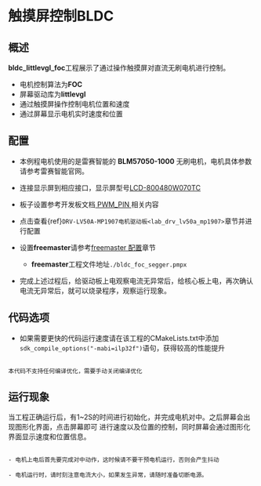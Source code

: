 # 触摸屏控制BLDC
## 概述

**bldc_littlevgl_foc**工程展示了通过操作触摸屏对直流无刷电机进行控制。
- 电机控制算法为**FOC**
- 屏幕驱动库为**littlevgl**
- 通过触摸屏操作控制电机位置和速度
- 通过屏幕显示电机实时速度和位置

## 配置
- 本例程电机使用的是雷赛智能的 **BLM57050-1000** 无刷电机，电机具体参数请参考雷赛智能官网。
- 连接显示屏到相应接口，显示屏型号[LCD-800480W070TC](lab_lcd_800480w070tc)
- 板子设置参考开发板文档[ PWM_PIN ](lab_board_motor_ctrl_pin)相关内容
- 点击查看{ref}`DRV-LV50A-MP1907电机驱动板<lab_drv_lv50a_mp1907>`章节并进行配置
- 设置**freemaster**请参考[freemaster 配置](lab_samples_freemaster_configure)章节
	- **freemaster**工程文件地址`./bldc_foc_segger.pmpx`

- 完成上述过程后，给驱动板上电观察电流无异常后，给核心板上电，再次确认电流无异常后，就可以烧录程序，观察运行现象。

## 代码选项

- 如果需要更快的代码运行速度请在该工程的CMakeLists.txt中添加`sdk_compile_options("-mabi=ilp32f")`语句，获得较高的性能提升

```{note}

本代码不支持任何编译优化，需要手动关闭编译优化

```


## 运行现象

当工程正确运行后，有1~2S的时间进行初始化，并完成电机对中。之后屏幕会出现图形化界面，点击屏幕即可
进行速度以及位置的控制，同时屏幕会通过图形化界面显示速度和位置信息。

```{warning}

- 电机上电后首先要完成对中动作，这时候请不要干预电机运行，否则会产生抖动

- 电机运行时，请时刻注意电流大小，如果发生异常，请随时准备切断电源。

```